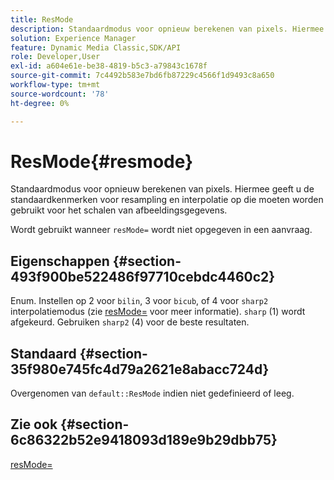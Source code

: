 ```yaml
---
title: ResMode
description: Standaardmodus voor opnieuw berekenen van pixels. Hiermee geeft u de standaardkenmerken voor resampling en interpolatie op die moeten worden gebruikt voor het schalen van afbeeldingsgegevens.
solution: Experience Manager
feature: Dynamic Media Classic,SDK/API
role: Developer,User
exl-id: a604e61e-be38-4819-b5c3-a79843c1678f
source-git-commit: 7c4492b583e7bd6fb87229c4566f1d9493c8a650
workflow-type: tm+mt
source-wordcount: '78'
ht-degree: 0%

---
```


# ResMode{#resmode}

Standaardmodus voor opnieuw berekenen van pixels. Hiermee geeft u de standaardkenmerken voor resampling en interpolatie op die moeten worden gebruikt voor het schalen van afbeeldingsgegevens.

Wordt gebruikt wanneer `resMode=` wordt niet opgegeven in een aanvraag.

## Eigenschappen {#section-493f900be522486f97710cebdc4460c2}

Enum. Instellen op 2 voor `bilin`, 3 voor `bicub`, of 4 voor `sharp2` interpolatiemodus (zie [resMode=](/help/aem-is-ir-api/is-api/http-ref/image-serving-api-ref/c-http-protocol-reference/c-command-reference/r-is-http-resmode.md) voor meer informatie). `sharp` (1) wordt afgekeurd. Gebruiken `sharp2` (4) voor de beste resultaten.

## Standaard {#section-35f980e745fc4d79a2621e8abacc724d}

Overgenomen van `default::ResMode` indien niet gedefinieerd of leeg.

## Zie ook {#section-6c86322b52e9418093d189e9b29dbb75}

[resMode=](../../../../../is-api/image-catalog/image-serving-api-ref/c-image-catalog-reference/c-attributes-reference/r-is-cat-resmode.md#reference-609095ef568743a086f28d87c54dafa2)
